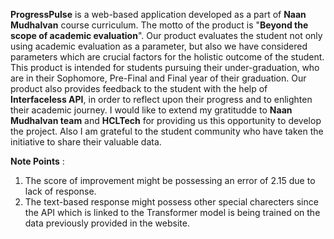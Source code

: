 **ProgressPulse** is a web-based application developed as a part of **Naan Mudhalvan** course curriculum. The motto of the product is "**Beyond the scope of academic evaluation**". Our product evaluates the student not only using academic evaluation as a parameter, but also we have considered parameters which are crucial factors for the holistic outcome of the student. This product is intended for students pursuing their under-graduation, who are in their Sophomore, Pre-Final and Final year of their graduation. Our product also provides feedback to the student with the help of **Interfaceless API**, in order to reflect upon their progress and to enlighten their academic journey. I would like to extend my gratitudde to **Naan Mudhalvan team** and **HCLTech** for providing us this opportunity to develop the project.  Also I am grateful to the student community who have taken the initiative to share their valuable data.

**Note Points** : 
1. The score of improvement might be possessing an error of 2.15 due to lack of response.
2. The text-based response might possess other special charecters since the API which is linked to the Transformer model is being trained on the data previously provided in the website. 
